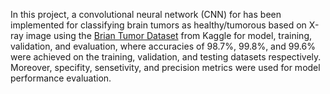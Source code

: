 In this project, a convolutional neural network (CNN) for has been implemented for classifying brain tumors as healthy/tumorous based on X-ray image using the [Brian Tumor Dataset](https://www.kaggle.com/datasets/preetviradiya/brian-tumor-dataset) from Kaggle for model, training, validation, and evaluation, where accuracies of  98.7%, 99.8%, and 99.6% were achieved on the training, validation, and testing datasets respectively. Moreover, specifity, sensetivity, and precision metrics were used for model performance evaluation.